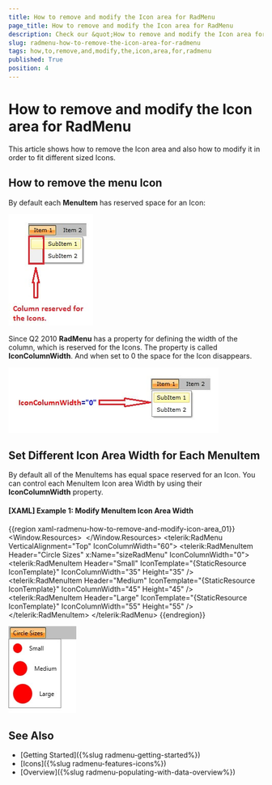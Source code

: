 ```yaml
---
title: How to remove and modify the Icon area for RadMenu
page_title: How to remove and modify the Icon area for RadMenu
description: Check our &quot;How to remove and modify the Icon area for RadMenu&quot; documentation article for the RadMenu {{ site.framework_name }} control.
slug: radmenu-how-to-remove-the-icon-area-for-radmenu
tags: how,to,remove,and,modify,the,icon,area,for,radmenu
published: True
position: 4
---
```


# How to remove and modify the Icon area for RadMenu

This article shows how to remove the Icon area and also how to modify it in order to fit different sized Icons.

## How to remove the menu Icon

By default each __MenuItem__ has reserved space for an Icon:

![](images/RadMenuIcon.jpg)

Since Q2 2010 __RadMenu__ has a property for defining the width of the column, which is reserved for the Icons. The property is called __IconColumnWidth__. And when set to 0 the space for the Icon disappears.

![](images/RadMenu_IconColumnWidth.jpg)

## Set Different Icon Area Width for Each MenuItem

By default all of the MenuItems has equal space reserved for an Icon. You can control each MenuItem Icon area Width by using their __IconColumnWidth__ property.

#### __[XAML] Example 1: Modify MenuItem Icon Area Width__
{{region xaml-radmenu-how-to-remove-and-modify-icon-area_01}}
	<Window.Resources>
		<DataTemplate x:Key="IconTemplate">
			<Image Source="/Images/Circle.png" Stretch="UniformToFill" />
		</DataTemplate>
    </Window.Resources>
	<telerik:RadMenu VerticalAlignment="Top" IconColumnWidth="60">
	    <telerik:RadMenuItem Header="Circle Sizes" x:Name="sizeRadMenu" IconColumnWidth="0">
	        <telerik:RadMenuItem Header="Small" IconTemplate="{StaticResource IconTemplate}" IconColumnWidth="35" Height="35" />
	        <telerik:RadMenuItem Header="Medium" IconTemplate="{StaticResource IconTemplate}" IconColumnWidth="45" Height="45" />
	        <telerik:RadMenuItem Header="Large" IconTemplate="{StaticResource IconTemplate}" IconColumnWidth="55" Height="55" />
	    </telerik:RadMenuItem>
	</telerik:RadMenu>
{{endregion}}

![Rad Menu How To How to remove and modify the Icon area](images/RadMenu_HowTo_How_to_remove_and_modify_the_Icon_area.jpg)

## See Also

 * [Getting Started]({%slug radmenu-getting-started%})
 * [Icons]({%slug radmenu-features-icons%})
 * [Overview]({%slug radmenu-populating-with-data-overview%})
